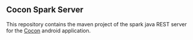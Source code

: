 ## Cocon Spark Server
This repository contains the maven project of the spark java REST server for the [Cocon](https://gitlab.com/Tak3r07/cocon) android application.